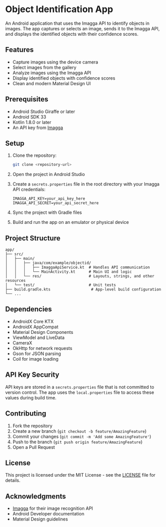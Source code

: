 # Object Identification App

An Android application that uses the Imagga API to identify objects in images. The app captures or selects an image, sends it to the Imagga API, and displays the identified objects with their confidence scores.

## Features

- Capture images using the device camera
- Select images from the gallery
- Analyze images using the Imagga API
- Display identified objects with confidence scores
- Clean and modern Material Design UI

## Prerequisites

- Android Studio Giraffe or later
- Android SDK 33
- Kotlin 1.8.0 or later
- An API key from [Imagga](https://imagga.com/)

## Setup

1. Clone the repository:
   ```bash
   git clone <repository-url>
   ```

2. Open the project in Android Studio

3. Create a `secrets.properties` file in the root directory with your Imagga API credentials:
   ```properties
   IMAGGA_API_KEY=your_api_key_here
   IMAGGA_API_SECRET=your_api_secret_here
   ```

4. Sync the project with Gradle files

5. Build and run the app on an emulator or physical device

## Project Structure

```
app/
├── src/
│   ├── main/
│   │   ├── java/com/example/objectid/
│   │   │   ├── ImaggaApiService.kt  # Handles API communication
│   │   │   └── MainActivity.kt      # Main UI and logic
│   │   └── res/                     # Layouts, strings, and other resources
│   └── test/                        # Unit tests
├── build.gradle.kts                  # App-level build configuration
└── ...
```

## Dependencies

- AndroidX Core KTX
- AndroidX AppCompat
- Material Design Components
- ViewModel and LiveData
- CameraX
- OkHttp for network requests
- Gson for JSON parsing
- Coil for image loading

## API Key Security

API keys are stored in a `secrets.properties` file that is not committed to version control. The app uses the `local.properties` file to access these values during build time.

## Contributing

1. Fork the repository
2. Create a new branch (`git checkout -b feature/AmazingFeature`)
3. Commit your changes (`git commit -m 'Add some AmazingFeature'`)
4. Push to the branch (`git push origin feature/AmazingFeature`)
5. Open a Pull Request

## License

This project is licensed under the MIT License - see the [LICENSE](LICENSE) file for details.

## Acknowledgments

- [Imagga](https://imagga.com/) for their image recognition API
- Android Developer documentation
- Material Design guidelines

